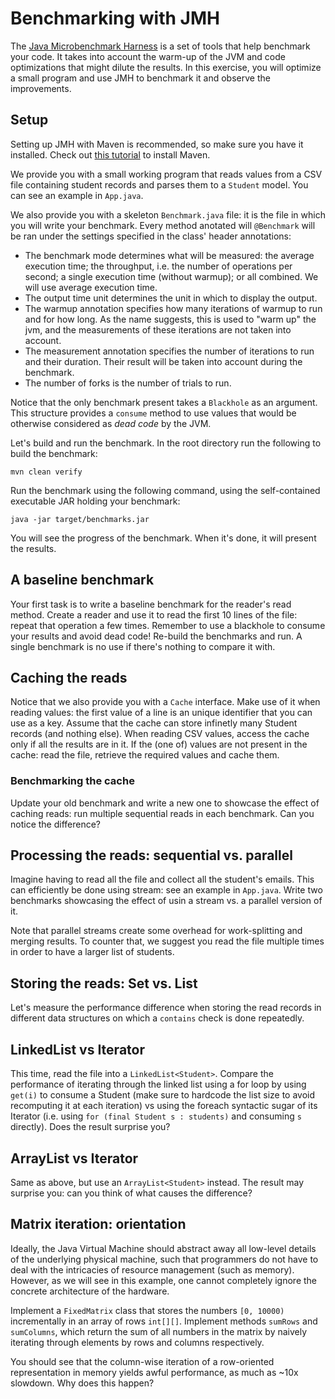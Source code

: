 # Benchmarking with JMH

The [Java Microbenchmark Harness](https://github.com/openjdk/jmh) is a set of tools that help benchmark your code. It takes into account the warm-up of the JVM and code optimizations that might dilute the results. In this exercise, you will optimize a small program and use JMH to benchmark it and observe the improvements.  

## Setup

Setting up JMH with Maven is recommended, so make sure you have it installed. Check out [this tutorial](https://www.baeldung.com/install-maven-on-windows-linux-mac) to install Maven.

We provide you with a small working program that reads values from a CSV file containing student records and parses them to a `Student` model. You can see an example in `App.java`. 

We also provide you with a skeleton `Benchmark.java` file: it is the file in which you will write your benchmark. Every method anotated will `@Benchmark` will be ran under the settings specified in the class' header annotations:
- The benchmark mode determines what will be measured: the average execution time; the throughput, i.e. the number of operations per second; a single execution time (without warmup); or all combined. We will use average execution time.
- The output time unit determines the unit in which to display the output.
- The warmup annotation specifies how many iterations of warmup to run and for how long. As the name suggests, this is used to "warm up" the jvm, and the measurements of these iterations are not taken into account. 
- The measurement annotation specifies the number of iterations to run and their duration. Their result will be taken into account during the benchmark. 
- The number of forks is the number of trials to run. 

Notice that the only benchmark present takes a `Blackhole` as an argument. This structure provides a `consume` method to use values that would be otherwise considered as *dead code* by the JVM.  

Let's build and run the benchmark. In the root directory run the following to build the benchmark:
```
mvn clean verify
```
Run the benchmark using the following command, using the self-contained executable JAR holding your benchmark:
```
java -jar target/benchmarks.jar
```
You will see the progress of the benchmark. When it's done, it will present the results. 


## A baseline benchmark

Your first task is to write a baseline benchmark for the reader's read method. Create a reader and use it to read the first 10 lines of the file: repeat that operation a few times. Remember to use a blackhole to consume your results and avoid dead code! Re-build the benchmarks and run. A single benchmark is no use if there's nothing to compare it with. 

## Caching the reads

Notice that we also provide you with a `Cache` interface. Make use of it when reading values: the first value of a line is an unique identifier that you can use as a key. Assume that the cache can store infinetly many Student records (and nothing else). When reading CSV values, access the cache only if all the results are in it. If the (one of) values are not present in the cache: read the file, retrieve the required values and cache them.

### Benchmarking the cache

Update your old benchmark and write a new one to showcase the effect of caching reads: run multiple sequential reads in each benchmark. Can you notice the difference?

## Processing the reads: sequential vs. parallel

Imagine having to read all the file and collect all the student's emails. This can efficiently be done using stream: see an example in `App.java`. Write two benchmarks showcasing the effect of usin a stream vs. a parallel version of it. 

Note that parallel streams create some overhead for work-splitting and merging results. To counter that, we suggest you read the file multiple times in order to have a larger list of students. 

## Storing the reads: Set vs. List

Let's measure the performance difference when storing the read records in different data structures on which a `contains` check is done repeatedly.

## LinkedList vs Iterator

This time, read the file into a `LinkedList<Student>`. Compare the performance of iterating through the linked list using a for loop by using `get(i)` to consume a Student (make sure to hardcode the list size to avoid recomputing it at each iteration) vs using the foreach syntactic sugar of its Iterator (i.e. using `for (final Student s : students)` and consuming `s` directly). Does the result surprise you?

## ArrayList vs Iterator

Same as above, but use an `ArrayList<Student>` instead. The result may surprise you: can you think of what causes the difference?

## Matrix iteration: orientation

Ideally, the Java Virtual Machine should abstract away all low-level details of the underlying physical machine, such that programmers do not have to deal with the intricacies of resource management (such as memory). However, as we will see in this example, one cannot completely ignore the concrete architecture of the hardware.

Implement a `FixedMatrix` class that stores the numbers `[0, 10000)` incrementally in an array of rows `int[][]`. Implement methods `sumRows` and `sumColumns`, which return the sum of all numbers in the matrix by naively iterating through elements by rows and columns respectively.

You should see that the column-wise iteration of a row-oriented representation in memory yields awful performance, as much as ~10x slowdown. Why does this happen?
